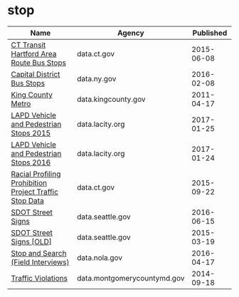 # stop

Name | Agency | Published
---- | ---- | ---------
[CT Transit Hartford Area Route Bus Stops](../socrata/n4zd-qppb.md) | data.ct.gov | 2015-06-08
[Capital District Bus Stops](../socrata/wgnh-hpq9.md) | data.ny.gov | 2016-02-08
[King County Metro](../socrata/pd2q-kmme.md) | data.kingcounty.gov | 2011-04-17
[LAPD Vehicle and Pedestrian Stops 2015](../socrata/fmpk-vq3h.md) | data.lacity.org | 2017-01-25
[LAPD Vehicle and Pedestrian Stops 2016](../socrata/ghrm-j3er.md) | data.lacity.org | 2017-01-24
[Racial Profiling Prohibition Project Traffic Stop Data](../socrata/g7s9-f7az.md) | data.ct.gov | 2015-09-22
[SDOT Street Signs](../socrata/atig-uucb.md) | data.seattle.gov | 2016-06-15
[SDOT Street Signs [OLD]](../socrata/kb3s-zi3z.md) | data.seattle.gov | 2015-03-19
[Stop and Search (Field Interviews)](../socrata/kitu-f4uy.md) | data.nola.gov | 2016-04-17
[Traffic Violations](../socrata/4mse-ku6q.md) | data.montgomerycountymd.gov | 2014-09-18

